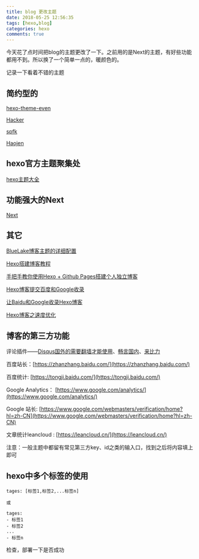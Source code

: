 ```yaml
---
title: blog 更改主题
date: 2018-05-25 12:56:35
tags: [hexo,blog]
categories: hexo
comments: true
---
```


今天花了点时间把blog的主题更改了一下。之前用的是Next的主题，有好些功能都用不到。所以换了一个简单一点的，暖颜色的。

记录一下看着不错的主题

## 简约型的

[hexo-theme-even](https://github.com/ahonn/hexo-theme-even)

<!--more-->

[Hacker](https://github.com/CodeDaraW/Hacker)


[spfk](https://github.com/luuman/hexo-theme-spfk)


[Haojen](https://github.com/Haojen/hexo-theme-Anisina)


## hexo官方主题聚集处


[hexo主题大全](https://hexo.io/themes/)


## 功能强大的Next

[Next](http://theme-next.iissnan.com/)



## 其它

[BlueLake博客主题的详细配置](http://chaoo.oschina.io/2016/12/29/BlueLake%E5%8D%9A%E5%AE%A2%E4%B8%BB%E9%A2%98%E7%9A%84%E8%AF%A6%E7%BB%86%E9%85%8D%E7%BD%AE.html)

[Hexo搭建博客教程](https://thief.one/2017/03/03/Hexo%E6%90%AD%E5%BB%BA%E5%8D%9A%E5%AE%A2%E6%95%99%E7%A8%8B/)


[手把手教你使用Hexo + Github Pages搭建个人独立博客](https://linghucong.js.org/2016/04/15/2016-04-15-hexo-github-pages-blog/)

[Hexo博客提交百度和Google收录](http://fengdi.org/2017/08/10/Hexo%E5%8D%9A%E5%AE%A2%E6%8F%90%E4%BA%A4%E7%99%BE%E5%BA%A6%E5%92%8CGoogle%E6%94%B6%E5%BD%95.html)

[让Baidu和Google收录Hexo博客](http://www.franktly.com/2016/07/06/%E8%AE%A9Baidu%E5%92%8CGoogle%E6%94%B6%E5%BD%95Hexo%E5%8D%9A%E5%AE%A2/)

[Hexo博客之速度优化](http://fengdi.org/2017/08/07/Hexo%E5%8D%9A%E5%AE%A2%E4%B9%8B%E9%80%9F%E5%BA%A6%E4%BC%98%E5%8C%96.html)


## 博客的第三方功能

评论插件——[Disqus国外的需要翻墙才能使用](https://disqus.com/)、[畅言国内](http://changyan.kuaizhan.com/)、[来比力](https://livere.com/)

百度站长：[https://zhanzhang.baidu.com/](https://zhanzhang.baidu.com/)

百度统计: [https://tongji.baidu.com/](https://tongji.baidu.com/)

Google Analytics： [https://www.google.com/analytics/](https://www.google.com/analytics/) 

Google 站长: [https://www.google.com/webmasters/verification/home?hl=zh-CN](https://www.google.com/webmasters/verification/home?hl=zh-CN)


文章统计leancloud :  [https://leancloud.cn/](https://leancloud.cn/)


注意：一般主题中都留有常见第三方key、id之类的输入口，找到之后将内容填上即可



## hexo中多个标签的使用


```
tages: [标签1,标签2,...标签n]

或

tages: 
- 标签1
- 标签2
...
- 标签n

```

检查，部署一下是否成功



